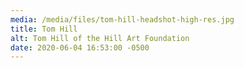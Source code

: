 ```yaml
---
media: /media/files/tom-hill-headshot-high-res.jpg
title: Tom Hill
alt: Tom Hill of the Hill Art Foundation
date: 2020-06-04 16:53:00 -0500
---
```

